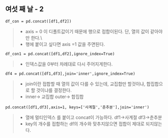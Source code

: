 ## 여섯 째 날 - 2

```df_con = pd.concat([df1,df2])```
> * axis = 0 이 디폴트값이기 때문에 행으로 접합이된다. 단, 열의 값이 같아야만 한다.\
> * 행에 붙이고 싶다면 axis =1 값을 주면된다.

```df_con1 = pd.concat([df1,df2],ignore_index=True)```
> * 인덱스값을 0부터 차례대로 다시 주어지게한다.

```df4 = pd.concat([df1,df3],join='inner',ignore_index=True)```
> * join이란 접합할 때 열의 값이 다를 수 있는데, 교집합만 할것이냐, 합집합으로 할 것이냐를 결정한다.
> * inner-> 교집합 outer-> 합집합

```pd.concat([df1,df3],axis=1, keys=['사계절','춘추분'],join='inner')```
> * 열에 멀티인덱스 를 붙이고 concat이 가능하다. df1->사계절 df3->춘추분
> * key의 개수를 접합하는 df의 개수와 맞추지않으면 접합이 제대로 되지않는다.

